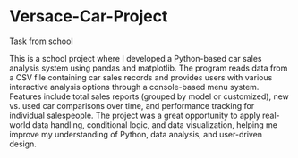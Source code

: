 # Versace-Car-Project
Task from school


This is a school project where I developed a Python-based car sales analysis system using pandas and matplotlib. The program reads data from a CSV file containing car sales records and provides users with various interactive analysis options through a console-based menu system. Features include total sales reports (grouped by model or customized), new vs. used car comparisons over time, and performance tracking for individual salespeople. The project was a great opportunity to apply real-world data handling, conditional logic, and data visualization, helping me improve my understanding of Python, data analysis, and user-driven design.
